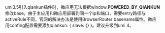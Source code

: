 umi3.5引入qiankun插件时，微应用无法根据window.**POWERED_BY_QIANKUN**修改base。由于主应用和微应用部署到同一个ip和端口，需要entry路径与activeRule不同，官网的解决办法是使用BrowserRouter basename属性。微应用confing配置需要添加qiankun: { slave: {} }。建议升级到umi 4。
